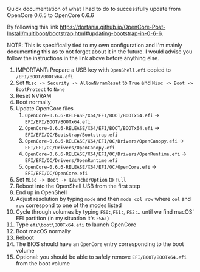 Quick documentation of what I had to do to successfully update from OpenCore 0.6.5 to OpenCore 0.6.6

By following this link https://dortania.github.io/OpenCore-Post-Install/multiboot/bootstrap.html#updating-bootstrap-in-0-6-6.

NOTE: This is specifically tied to my own configuration and I'm mainly documenting this as to not forget about it in the future. I would advise you follow the instructions in the link above before anything else.

1. IMPORTANT: Prepare a USB key with `OpenShell.efi` copied to `/EFI/BOOT/BOOTx64.efi`
2. Set `Misc -> Security -> AllowNvramReset` to `True` and `Misc -> Boot -> BootProtect` to `None`
3. Reset NVRAM
4. Boot normally
5. Update OpenCore files
   1. `OpenCore-0.6.6-RELEASE/X64/EFI/BOOT/BOOTx64.efi` -> `EFI/EFI/BOOT/BOOTx64.efi`
   2. `OpenCore-0.6.6-RELEASE/X64/EFI/BOOT/BOOTx64.efi` -> `EFI/EFI/OC/Bootstrap/Bootstrap.efi`
   3. `OpenCore-0.6.6-RELEASE/X64/EFI/OC/Drivers/OpenCanopy.efi` -> `EFI/EFI/OC/Drivers/OpenCanopy.efi`
   4. `OpenCore-0.6.6-RELEASE/X64/EFI/OC/Drivers/OpenRuntime.efi` -> `EFI/EFI/OC/Drivers/OpenRuntime.efi`
   5. `OpenCore-0.6.6-RELEASE/X64/EFI/OC/OpenCore.efi` -> `EFI/EFI/OC/OpenCore.efi`
6. Set `Misc -> Boot -> LauncherOption` to `Full`
7. Reboot into the OpenShell USB from the first step
8. End up in OpenShell
9. Adjust resolution by typing `mode` and then `mode col row` where `col` and `row` correspond to one of the modes listed
10. Cycle through volumes by typing `FS0:`,`FS1:`, `FS2:`.. until we find macOS' EFI partition (in my situation it's `FS6:`)
11. Type `efi\boot\BOOTx64.efi` to launch OpenCore
12. Boot macOS normally
13. Reboot
14. The BIOS should have an `OpenCore` entry corresponding to the boot volume
15. Optional: you should be able to safely remove `EFI/BOOT/BOOTx64.efi` from the boot volume

